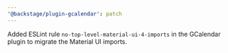 ```yaml
---
'@backstage/plugin-gcalendar': patch
---
```


Added ESLint rule `no-top-level-material-ui-4-imports` in the GCalendar plugin to migrate the Material UI imports.
